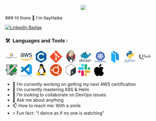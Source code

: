 <p align="center"><img src="https://media.giphy.com/media/OF0yOAufcWLfi/giphy.gif" width="400"/></p>
### Hi there 👋 I'm ItayHaike

<a href="https://www.linkedin.com/in/itay-haike/"><img src="https://img.shields.io/badge/LinkedIn-blue?style=for-the-badge&logo=linkedin&logoColor=white" alt="LinkedIn Badge"></a>
</p>





### 🛠 &nbsp;Languages and Tools :

<p>
<img src="https://github.com/devicons/devicon/blob/master/icons/googlecloud/googlecloud-original-wordmark.svg" title="googlecloud" alt="googlecloud" width="40" height="40" height="40"/>&nbsp;  
<img src="https://github.com/devicons/devicon/blob/master/icons/amazonwebservices/amazonwebservices-original-wordmark.svg" title="amazonwebservices" alt="amazonwebservices" width="40" height="40" height="40"/>&nbsp;  
<img src="https://github.com/devicons/devicon/blob/master/icons/c/c-plain.svg" title="C" alt="C" width="40" height="40" height="40"/>&nbsp;
<img src="https://github.com/devicons/devicon/blob/master/icons/git/git-plain.svg" title="Git" alt="Git" width="40" height="40" height="40"/>&nbsp;
<img src="https://github.com/devicons/devicon/blob/master/icons/jenkins/jenkins-original.svg" title="Jenkins" alt="Jenkins" width="40" height="40" height="40"/>&nbsp;
<img src="https://github.com/devicons/devicon/blob/master/icons/docker/docker-original-wordmark.svg" title="Docker" alt="Docker" width="40" height="40" height="40"/>&nbsp;
<img src="https://github.com/devicons/devicon/blob/master/icons/kubernetes/kubernetes-plain-wordmark.svg" title="Kubernetes" alt="Kubernetes" width="40" height="40" height="40"/>&nbsp;
<img src="https://github.com/devicons/devicon/blob/master/icons/packer/packer-original.svg" title="Packer" alt="Packer" width="40" height="40" height="40"/>&nbsp;
<img src="https://github.com/devicons/devicon/blob/master/icons/python/python-original-wordmark.svg" title="Python" alt="Python" width="40" height="40" height="40"/>&nbsp;
<img src="https://github.com/devicons/devicon/blob/master/icons/flask/flask-original-wordmark.svg" title="Flask" alt="Flask" width="40" height="40" height="40"/>&nbsp;
<img src="https://github.com/devicons/devicon/blob/master/icons/vim/vim-original.svg" title="Vim" alt="Vim" width="40" height="40" height="40"/>&nbsp;
<img src="https://github.com/devicons/devicon/blob/master/icons/vscode/vscode-original-wordmark.svg" title="Vscode" alt="Vscode" width="40" height="40" height="40"/>&nbsp;
<img src="https://github.com/devicons/devicon/blob/master/icons/linux/linux-original.svg" title="Linux" alt="Linux" width="40" height="40" height="40"/>&nbsp;
<img src="https://github.com/devicons/devicon/blob/master/icons/ubuntu/ubuntu-plain.svg" title="Ubuntu" alt="Ubuntu" width="40" height="40" height="40"/>&nbsp;
<img src="https://github.com/devicons/devicon/blob/master/icons/bash/bash-plain.svg" title="Bash" alt="Bash" width="40" height="40" height="40"/>&nbsp;<img src="https://github.com/devicons/devicon/blob/master/icons/slack/slack-original.svg" title="Slack" alt="Slack" width="40" height="40" height="40"/>&nbsp;
<img src="https://github.com/devicons/devicon/blob/master/icons/apple/apple-original.svg" title="Apple" alt="Apple" width="40" height="40" height="40"/>&nbsp;

- 🔭 I’m currently working on getting my next AWS certification
- 🌱 I’m currently mastering K8S & Helm
- 👯 I’m looking to collaborate on DevOps issues
- 💬 Ask me about anything
- 📫 How to reach me: With a smile
- ⚡ Fun fact: "I dance as if no one is watching"

